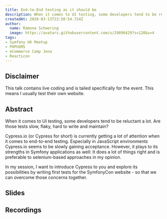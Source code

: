 ```yaml
---
title: End-to-End testing as it should be
description: When it comes to UI testing, some developers tend to be reluctant a lot. Are those tests slow, flaky, hard to write and maintain?
createdAt: 2020-03-13T22:50:54.724Z
author:
  name: Ramona Schwering
  image: https://avatars.githubusercontent.com/u/29896429?s=120&v=4
tags:
- Symfony UK Meetup
- PHPUGMS
- eCommerce Camp Jena
- Reacticon
---
```


## Disclaimer

This talk contains live coding and is tailed specifically for the event. This means I usually test their own website.

## Abstract

When it comes to UI testing, some developers tend to be reluctant a lot. Are those tests slow, flaky, hard to write and maintain?

Cypress.io (or Cypress for short) is currently getting a lot of attention when it comes to end-to-end testing. Especially in JavaScript environments Cypress.io seems to be slowly gaining acceptance. However, it plays to its strengths in Symfony applications as well: It does a lot of things right and is preferable to selenium-based approaches in my opinion.
 
In my session, I want to introduce Cypress to you and explore its possibilities by writing first tests for the SymfonyCon website - so that we can overcome those concerns together.

## Slides

<media-grid :media="[{
name: 'Slides: Developer-Week',
url: 'https://speakerdeck.com/leichteckig/end-to-end-testing-wie-es-sein-sollte'
}, {
name: 'Slides: eCommerce Camp Jena',
url: 'https://speakerdeck.com/leichteckig/e2e-testing-as-it-should-be'
}, {
name: 'Slides: Reacticon',
url: 'https://speakerdeck.com/leichteckig/end-to-end-testing-as-it-should-be-an-introduction-to-cypress'
}]"></media-grid>

## Recordings

<media-grid :media="[{
name: 'eCommerce Camp Jena',
url: 'https://www.youtube-nocookie.com/embed/jA12oktG1rU'
}]"></media-grid>
